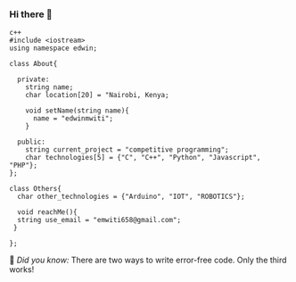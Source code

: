 ### Hi there 👋

<!--
**edwinmwiti/edwinmwiti** is a ✨ _special_ ✨ repository because its `README.md` (this file) appears on your GitHub profile.

Here are some ideas to get you started:

- 🔭 I’m currently working on ...
- 🌱 I’m currently learning ...
- 👯 I’m looking to collaborate on ...
- 🤔 I’m looking for help with ...
- 💬 Ask me about ...
- 📫 How to reach me: ...
- 😄 Pronouns: ...
- ⚡ Fun fact: ...
-->
    
    c++
    #include <iostream>
    using namespace edwin;

    class About{
  
      private:
        string name;
        char location[20] = "Nairobi, Kenya;
    
        void setName(string name){
          name = "edwinmwiti";
        }
   
      public:
        string current_project = "competitive programming";
        char technologies[5] = {"C", "C++", "Python", "Javascript", "PHP"};
    };

    class Others{
      char other_technologies = {"Arduino", "IOT", "ROBOTICS"};
  
      void reachMe(){
      string use_email = "emwiti658@gmail.com";
     }

    };
  

💬 _Did you know:_ There are two ways to write error-free code. Only the third works!

